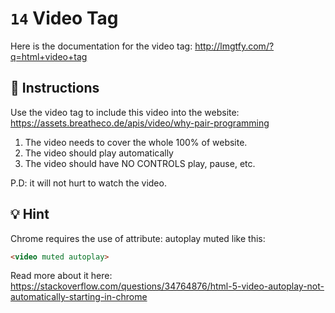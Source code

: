 # `14` Video Tag

Here is the documentation for the video tag: http://lmgtfy.com/?q=html+video+tag

## 📝 Instructions

Use the video tag to include this video into the website:
https://assets.breatheco.de/apis/video/why-pair-programming

1. The video needs to cover the whole 100% of website.
2. The video should play automatically
3. The video should have NO CONTROLS play, pause, etc.

P.D: it will not hurt to watch the video.

## 💡 Hint

Chrome requires the use of attribute: autoplay muted like this:
```html
<video muted autoplay>

```
Read more about it here: https://stackoverflow.com/questions/34764876/html-5-video-autoplay-not-automatically-starting-in-chrome